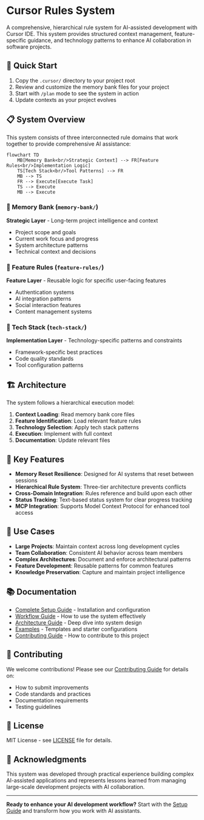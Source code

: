 # Cursor Rules System

A comprehensive, hierarchical rule system for AI-assisted development with Cursor IDE. This system provides structured context management, feature-specific guidance, and technology patterns to enhance AI collaboration in software projects.

## 🚀 Quick Start

1. Copy the `.cursor/` directory to your project root
2. Review and customize the memory bank files for your project
3. Start with `/plan` mode to see the system in action
4. Update contexts as your project evolves

## 📋 System Overview

This system consists of three interconnected rule domains that work together to provide comprehensive AI assistance:

```mermaid
flowchart TD
    MB[Memory Bank<br/>Strategic Context] --> FR[Feature Rules<br/>Implementation Logic]
    TS[Tech Stack<br/>Tool Patterns] --> FR
    MB --> TS
    FR --> Execute[Execute Task]
    TS --> Execute
    MB --> Execute
```

### 🧠 Memory Bank (`memory-bank/`)
**Strategic Layer** - Long-term project intelligence and context
- Project scope and goals
- Current work focus and progress
- System architecture patterns
- Technical context and decisions

### 🎯 Feature Rules (`feature-rules/`)
**Feature Layer** - Reusable logic for specific user-facing features
- Authentication systems
- AI integration patterns
- Social interaction features
- Content management systems

### 🔧 Tech Stack (`tech-stack/`)
**Implementation Layer** - Technology-specific patterns and constraints
- Framework-specific best practices
- Code quality standards
- Tool configuration patterns

## 🏗️ Architecture

The system follows a hierarchical execution model:

1. **Context Loading**: Read memory bank core files
2. **Feature Identification**: Load relevant feature rules
3. **Technology Selection**: Apply tech stack patterns
4. **Execution**: Implement with full context
5. **Documentation**: Update relevant files

## 📖 Key Features

- **Memory Reset Resilience**: Designed for AI systems that reset between sessions
- **Hierarchical Rule System**: Three-tier architecture prevents conflicts
- **Cross-Domain Integration**: Rules reference and build upon each other
- **Status Tracking**: Text-based status system for clear progress tracking
- **MCP Integration**: Supports Model Context Protocol for enhanced tool access

## 🎯 Use Cases

- **Large Projects**: Maintain context across long development cycles
- **Team Collaboration**: Consistent AI behavior across team members
- **Complex Architectures**: Document and enforce architectural patterns
- **Feature Development**: Reusable patterns for common features
- **Knowledge Preservation**: Capture and maintain project intelligence

## 📚 Documentation

- [Complete Setup Guide](docs/setup-guide.md) - Installation and configuration
- [Workflow Guide](docs/workflow-guide.md) - How to use the system effectively
- [Architecture Guide](docs/architecture-guide.md) - Deep dive into system design
- [Examples](examples/) - Templates and starter configurations
- [Contributing Guide](CONTRIBUTING.md) - How to contribute to this project

## 🤝 Contributing

We welcome contributions! Please see our [Contributing Guide](CONTRIBUTING.md) for details on:
- How to submit improvements
- Code standards and practices
- Documentation requirements
- Testing guidelines

## 📄 License

MIT License - see [LICENSE](LICENSE) file for details.

## 🙏 Acknowledgments

This system was developed through practical experience building complex AI-assisted applications and represents lessons learned from managing large-scale development projects with AI collaboration.

---

**Ready to enhance your AI development workflow?** Start with the [Setup Guide](docs/setup-guide.md) and transform how you work with AI assistants.